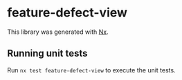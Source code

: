 # feature-defect-view

This library was generated with [Nx](https://nx.dev).

## Running unit tests

Run `nx test feature-defect-view` to execute the unit tests.
